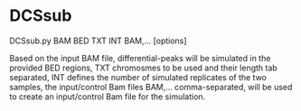 # DCSsub

DCSsub.py BAM BED TXT INT BAM,... [options]

Based on the input BAM file, differential-peaks will be simulated in the provided BED regions, TXT chromosmes to be used and their length tab separated, INT defines the number of simulated replicates of the two samples, the input/control Bam files BAM,... comma-separated, will be used to create an input/control Bam file for the simulation.

